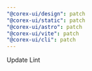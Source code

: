 ```yaml
---
"@corex-ui/design": patch
"@corex-ui/static": patch
"@corex-ui/astro": patch
"@corex-ui/vite": patch
"@corex-ui/cli": patch
---
```


Update Lint
